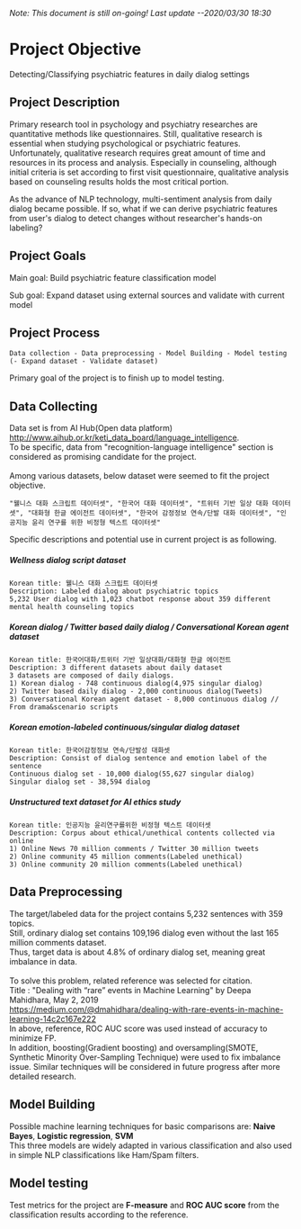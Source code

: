 *Note: This document is still on-going! Last update --2020/03/30 18:30*

# Project Objective

Detecting/Classifying psychiatric features in daily dialog settings

## Project Description

Primary research tool in psychology and psychiatry researches are quantitative methods like questionnaires.
Still, qualitative research is essential when studying psychological or psychiatric features. Unfortunately, qualitative research requires great amount of time and resources in its process and analysis. Especially in counseling, although initial criteria is set according to first visit questionnaire, qualitative analysis based on counseling results holds the most critical portion.

As the advance of NLP technology, multi-sentiment analysis from daily dialog became possible. If so, what if we can derive psychiatric features from user's dialog to detect changes without researcher's hands-on labeling? 

## Project Goals

Main goal: Build psychiatric feature classification model

Sub goal: Expand dataset using external sources and validate with current model

## Project Process
```
Data collection - Data preprocessing - Model Building - Model testing (- Expand dataset - Validate dataset)
```
Primary goal of the project is to finish up to  model testing. 

## Data Collecting

Data set is from AI Hub(Open data platform) <http://www.aihub.or.kr/keti_data_board/language_intelligence>.<br>
To be specific, data from "recognition-language intelligence" section is considered as promising candidate for the project.<br>
<br>
Among various datasets, below dataset were seemed to fit the project objective.<br>
```
"웰니스 대화 스크립트 데이터셋", "한국어 대화 데이터셋", "트위터 기반 일상 대화 데이터셋", "대화형 한글 에이전트 데이터셋", "한국어 감정정보 연속/단발 대화 데이터셋", "인공지능 윤리 연구를 위한 비정형 텍스트 데이터셋"
```
Specific descriptions and potential use in current project is as following.

##### Wellness dialog script dataset
```
Korean title: 웰니스 대화 스크립트 데이터셋
Description: Labeled dialog about psychiatric topics
5,232 User dialog with 1,023 chatbot response about 359 different mental health counseling topics
```
##### Korean dialog / Twitter based daily dialog / Conversational Korean agent dataset
```
Korean title: 한국어대화/트위터 기반 일상대화/대화형 한글 에이전트
Description: 3 different datasets about daily dataset 
3 datasets are composed of daily dialogs.
1) Korean dialog - 748 continuous dialog(4,975 singular dialog)
2) Twitter based daily dialog - 2,000 continuous dialog(Tweets)
3) Conversational Korean agent dataset - 8,000 continuous dialog // From drama&scenario scripts
```
##### Korean emotion-labeled continuous/singular dialog dataset
```
Korean title: 한국어감정정보 연속/단발성 대화셋 
Description: Consist of dialog sentence and emotion label of the sentence
Continuous dialog set - 10,000 dialog(55,627 singular dialog)
Singular dialog set - 38,594 dialog
```
##### Unstructured text dataset for AI ethics study
```
Korean title: 인공지능 윤리연구를위한 비정형 텍스트 데이터셋
Description: Corpus about ethical/unethical contents collected via online 
1) Online News 70 million comments / Twitter 30 million tweets
2) Online community 45 million comments(Labeled unethical)
3) Online community 20 million comments(Labeled unethical)
```

## Data Preprocessing

The target/labeled data for the project contains 5,232 sentences with 359 topics.<br>
Still, ordinary dialog set contains 109,196 dialog even without the last 165 million comments dataset.<br>
Thus, target data is about 4.8% of ordinary dialog set, meaning great imbalance in data. <br>
<br>
To solve this problem, related reference was selected for citation.<br>
Title : "Dealing with “rare” events in Machine Learning" by Deepa Mahidhara, May 2, 2019<br>
<a> https://medium.com/@dmahidhara/dealing-with-rare-events-in-machine-learning-14c2c167e222 <br>
In above, reference, ROC AUC score was used instead of accuracy to minimize FP.<br>
In addition, boosting(Gradient boosting) and oversampling(SMOTE, Synthetic Minority Over-Sampling Technique) were used to fix imbalance issue. Similar techniques will be considered in future progress after more detailed research.
<br>

## Model Building

Possible machine learning techniques for basic comparisons are: **Naive Bayes**, **Logistic regression**, **SVM**<br>
This three models are widely adapted in various classification and also used in simple NLP classifications like Ham/Spam filters.<br>

## Model testing

Test metrics for the project are **F-measure** and **ROC AUC score** from the classification results according to the reference.
